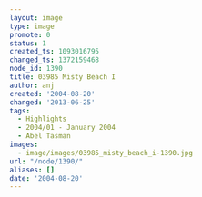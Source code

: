 ```yaml
---
layout: image
type: image
promote: 0
status: 1
created_ts: 1093016795
changed_ts: 1372159468
node_id: 1390
title: 03985 Misty Beach I
author: anj
created: '2004-08-20'
changed: '2013-06-25'
tags:
  - Highlights
  - 2004/01 - January 2004
  - Abel Tasman
images:
  - image/images/03985_misty_beach_i-1390.jpg
url: "/node/1390/"
aliases: []
date: '2004-08-20'
---
```


